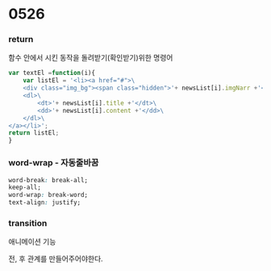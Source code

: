 # 0526

### return

함수 안에서 시킨 동작을 돌려받기(확인받기)위한 명령어

```js
var textEl =function(i){
	var listEl = '<li><a href="#">\
	<div class="img_bg"><span class="hidden">'+ newsList[i].imgNarr +'</span></div>\
	<dl>\
		<dt>'+ newsList[i].title +'</dt>\
		<dd>'+ newsList[i].content +'</dd>\
	</dl>\
</a></li>';
return listEl; 
}
```



### word-wrap - 자동줄바꿈

```css
word-break: break-all; 
keep-all;
word-wrap: break-word;
text-align: justify;
```

### transition

애니메이션 기능

전, 후 관계를 만들어주어야한다.